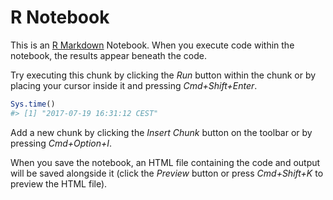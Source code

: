 R Notebook
================

This is an [R Markdown](http://rmarkdown.rstudio.com) Notebook. When you execute code within the notebook, the results appear beneath the code.

Try executing this chunk by clicking the *Run* button within the chunk or by placing your cursor inside it and pressing *Cmd+Shift+Enter*.

``` r
Sys.time()
#> [1] "2017-07-19 16:31:12 CEST"
```

Add a new chunk by clicking the *Insert Chunk* button on the toolbar or by pressing *Cmd+Option+I*.

When you save the notebook, an HTML file containing the code and output will be saved alongside it (click the *Preview* button or press *Cmd+Shift+K* to preview the HTML file).
